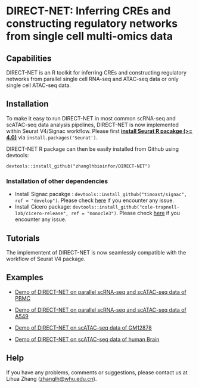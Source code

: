 # DIRECT-NET: Inferring CREs and constructing regulatory networks from single cell multi-omics data

## Capabilities
DIRECT-NET is an R toolkit for inferring CREs and constructing regulatory networks from parallel single cell RNA-seq and ATAC-seq data or only single cell ATAC-seq data. 

## Installation
To make it easy to run DIRECT-NET in most common scRNA-seq and scATAC-seq data analysis pipelines, DIRECT-NET is now implemented within Seurat V4/Signac workflow. Please first **[install Seurat R pacakge (>= 4.0)](https://satijalab.org/seurat/install.html)** via ```install.packages('Seurat')```. 

DIRECT-NET R package can then be easily installed from Github using devtools:  

```
devtools::install_github("zhanglhbioinfor/DIRECT-NET")
```
 
### Installation of other dependencies
- Install Signac pacakge : ```devtools::install_github("timoast/signac", ref = "develop")```. Please check [here](https://satijalab.org/signac/articles/install.html#development-version-1) if you encounter any issue.
- Install Cicero package: ```devtools::install_github("cole-trapnell-lab/cicero-release", ref = "monocle3")```. Please check [here](https://cole-trapnell-lab.github.io/cicero-release/docs_m3/#installing-cicero) if you encounter any issue.

## Tutorials
The implementent of DIRECT-NET is now seamlessly compatible with the workflow of Seurat V4 package. 

## Examples

- [Demo of DIRECT-NET on parallel scRNA-seq and scATAC-seq data of PBMC](https://htmlpreview.github.io/?https://github.com/zhanglhbioinfor/DIRECT-NET/blob/main/tutorial/demo_DIRECTNET_PBMC.html)

- [Demo of DIRECT-NET on parallel scRNA-seq and scATAC-seq data of A549](https://htmlpreview.github.io/?https://github.com/zhanglhbioinfor/DIRECT-NET/blob/main/tutorial/demo_DIRECTNET_A549.html)

- [Demo of DIRECT-NET on scATAC-seq data of GM12878](https://htmlpreview.github.io/?https://github.com/zhanglhbioinfor/DIRECT-NET/blob/main/tutorial/demo_DIRECTNET_GM12878.html)

- [Demo of DIRECT-NET on scATAC-seq data of human Brain](https://htmlpreview.github.io/?https://github.com/zhanglhbioinfor/DIRECT-NET/blob/main/tutorial/demo_DIRECTNET_Brain.html)

## Help
If you have any problems, comments or suggestions, please contact us at Lihua Zhang (zhanglh@whu.edu.cn).


